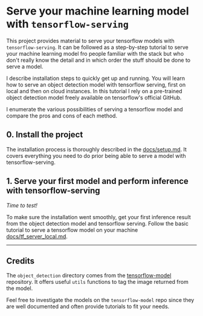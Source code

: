 # Serve your machine learning model with `tensorflow-serving`

This project provides material to serve your tensorflow models with `tensorflow-serving`.
It can be followed as a step-by-step tutorial to serve your machine learning model fro people familiar with the stack but 
who don't really know the detail and in which order the stuff should be done to serve a model.


I describe installation steps to quickly get up and running. You will learn how to serve an object detection model with tensorflow serving,
first on local and then on cloud instances. In this tutorial I rely on a pre-trained object detection model freely available on tensorflow's official GitHub.

I enumerate the various possibilities of serving a tensorflow model and compare the pros and cons of each method.

## 0. Install the project

The installation process is thoroughly described in the [docs/setup.md](docs/setup.md). It covers everything you need to do
prior being able to serve a model with tensorflow-serving.

## 1. Serve your first model and perform inference with tensorflow-serving

_Time to test!_

To make sure the installation went smoothly, get your first inference result from the object detection model and tensorflow serving.
Follow the basic tutorial to serve a tensorflow model on your machine [docs/tf_server_local.md](docs/tf_server_local.md).

----

## Credits

The `object_detection` directory comes from the
[tensorflow-model](https://github.com/tensorflow/models) repository. 
It offers useful `utils` functions to tag the image returned from the model.

Feel free to investigate the models on the `tensorflow-model` repo since they are well documented and often provide tutorials to fit your needs.

